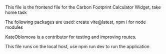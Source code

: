 This file is the frontend file for the Carbon Footprint Calculator Widget, take home task

The following packages are used:
create vite@latest,
npm i for node modules

KateOblomova is a contributor for testing and improving routes.

This file runs on the local host,
use npm run dev to run the application
